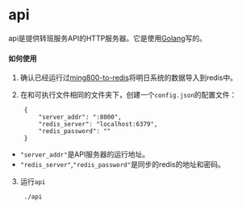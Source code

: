 # api

api是提供转班服务API的HTTP服务器。它是使用[Golang](https://golang.org)写的。

#### 如何使用
1. 确认已经运行过[ming800-to-redis](https://github.com/shchnmz/ming/tree/master/tools/ming800-to-redis)将明日系统的数据导入到redis中。

2. 在和可执行文件相同的文件夹下，创建一个`config.json`的配置文件：

        {
            "server_addr": ":8000",
            "redis_server": "localhost:6379",
            "redis_password": ""
        }

* `"server_addr"`是API服务器的运行地址。
* `"redis_server"`,`"redis_password"`是同步的redis的地址和密码。

3. 运行`api`

        ./api
